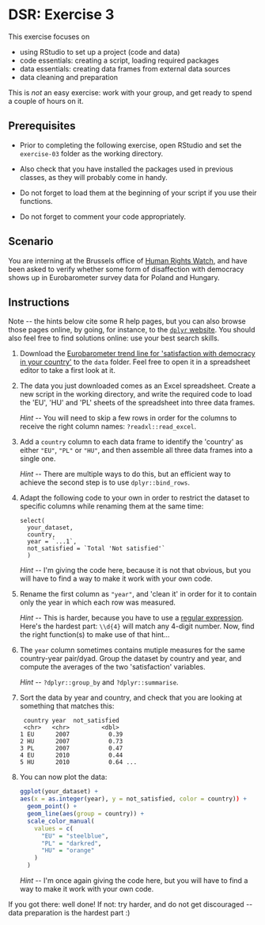 # DSR: Exercise 3

This exercise focuses on

- using RStudio to set up a project (code and data)
- code essentials: creating a script, loading required packages
- data essentials: creating data frames from external data sources
- data cleaning and preparation

This is _not_ an easy exercise: work with your group, and get ready to spend a couple of hours on it.

## Prerequisites

- Prior to completing the following exercise, open RStudio and set the `exercise-03` folder as the working directory.

- Also check that you have installed the packages used in previous classes, as they will probably come in handy.

- Do not forget to load them at the beginning of your script if you use their functions.

- Do not forget to comment your code appropriately.

## Scenario

You are interning at the Brussels office of [Human Rights Watch][hrw], and have been asked to verify whether some form of disaffection with democracy shows up in Eurobarometer survey data for Poland and Hungary.

[hrw]: https://www.hrw.org/

## Instructions

Note -- the hints below cite some R help pages, but you can also browse those pages online, by going, for instance, to the [`dplyr` website](https://dplyr.tidyverse.org/). You should also feel free to find solutions online: use your best search skills.

1. Download the [Eurobarometer trend line for 'satisfaction with democracy in your country'][eb] to the `data` folder. Feel free to open it in a spreadsheet editor to take a first look at it.

[eb]: https://europa.eu/eurobarometer/about/other

2. The data you just downloaded comes as an Excel spreadsheet. Create a new script in the working directory, and write the required code to load the 'EU', 'HU' and 'PL' sheets of the spreadsheet into three data frames.

    _Hint_ -- You will need to skip a few rows in order for the columns to receive the right column names: `?readxl::read_excel`.

3. Add a `country` column to each data frame to identify the 'country' as either `"EU"`, `"PL"` or `"HU"`, and then assemble all three data frames into a single one.

    _Hint_ -- There are multiple ways to do this, but an efficient way to achieve the second step is to use `dplyr::bind_rows`.

4. Adapt the following code to your own in order to restrict the dataset to specific columns while renaming them at the same time:

    ```
    select(
      your_dataset,
      country,
      year = `...1`,
      not_satisfied = `Total 'Not satisfied'`
      )
    ```

    _Hint_ -- I'm giving the code here, because it is not that obvious, but you will have to find a way to make it work with your own code.

5. Rename the first column as `"year"`, and 'clean it' in order for it to contain only the year in which each row was measured.

    _Hint_ -- This is harder, because you have to use a [regular expression][regex]. Here's the hardest part: `\\d{4}` will match any 4-digit number. Now, find the right function(s) to make use of that hint…

[regex]: https://stringr.tidyverse.org/articles/regular-expressions.html

6. The `year` column sometimes contains mutiple measures for the same country-year pair/dyad. Group the dataset by country and year, and compute the averages of the two 'satisfaction' variables.

    _Hint_ -- `?dplyr::group_by` and `?dplyr::summarise`.
  
7. Sort the data by year and country, and check that you are looking at something that matches this:

    ```
     country year  not_satisfied
     <chr>   <chr>         <dbl>
   1 EU      2007           0.39
   2 HU      2007           0.73
   3 PL      2007           0.47
   4 EU      2010           0.44
   5 HU      2010           0.64 ...
    ```

8. You can now plot the data:

    ```r
    ggplot(your_dataset) +
    aes(x = as.integer(year), y = not_satisfied, color = country)) +
      geom_point() +
      geom_line(aes(group = country)) +
      scale_color_manual(
        values = c(
          "EU" = "steelblue",
          "PL" = "darkred",
          "HU" = "orange"
        )
      )
    ```

    _Hint_ -- I'm once again giving the code here, but you will have to find a way to make it work with your own code.

If you got there: well done! If not: try harder, and do not get discouraged -- data preparation is the hardest part :)
